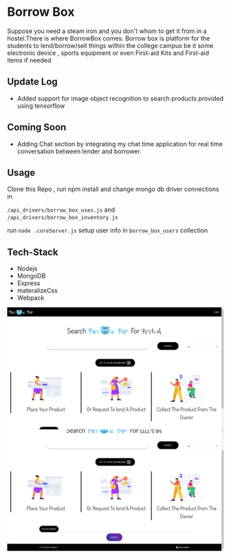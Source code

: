 # Borrow Box
Suppose you need a steam iron and you don't whom to get it from in a hostel.There is where BorrowBox comes.
Borrow box is platform for the students to lend/borrow/sell things within the college campus be it some electronic device , sports equipment or even First-aid Kits and First-aid items if needed
## Update Log
 - Added support for image object recognition to search products provided using tensorflow

## Coming Soon
 - Adding Chat section by integrating my chat time application for real time conversation between lender and borrower.

## Usage

Clone this Repo ,
run npm install and change mongo db driver connections in 

  `/api_drivers/borrow_box_uses.js` and `/api_drivers/borrow_box_inventory.js `

run `node .coreServer.js`
setup user info in `borrow_box_users` collection
## Tech-Stack

 - Nodejs
 - MongoDB
 - Express
 - materalizeCss
 - Webpack

<p>
<img align="left" alt="GIF" src="./docs/Screenshot (256).png" width="600px" />  
<img align="left" alt="GIF" src="./docs/Screenshot (257).png" width="600px" />  
</p><br>
